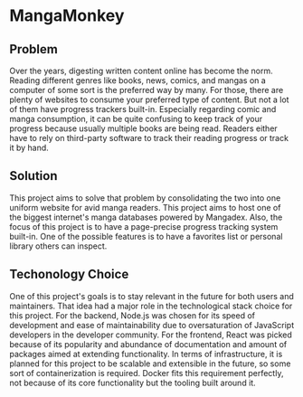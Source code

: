 # MangaMonkey


## Problem
Over the years, digesting written content online has become the norm. Reading different genres like books, news, comics, and mangas on a computer of some sort is the preferred way by many. For those, there are plenty of websites to consume your preferred type of content. But not a lot of them have progress trackers built-in. Especially regarding comic and manga consumption, it can be quite confusing to keep track of your progress because usually multiple books are being read. Readers either have to rely on third-party software to track their reading progress or track it by hand.

## Solution
This project aims to solve that problem by consolidating the two into one uniform website for avid manga readers. This project aims to host one of the biggest internet's manga databases powered by Mangadex. Also, the focus of this project is to have a page-precise progress tracking system built-in. One of the possible features is to have a favorites list or personal library others can inspect.

## Techonology Choice
One of this project's goals is to stay relevant in the future for both users and maintainers. That idea had a major role in the technological stack choice for this project. For the backend, Node.js was chosen for its speed of development and ease of maintainability due to oversaturation of JavaScript developers in the developer community. For the frontend, React was picked because of its popularity and abundance of documentation and amount of packages aimed at extending functionality. In terms of infrastructure, it is planned for this project to be scalable and extensible in the future, so some sort of containerization is required. Docker fits this requirement perfectly, not because of its core functionality but the tooling built around it.
